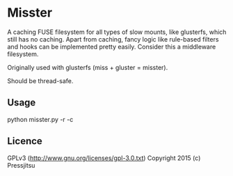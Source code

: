 Misster
=======

A caching FUSE filesystem for all types of slow mounts, like glusterfs, which still has no caching. Apart from caching, fancy logic like rule-based filters and hooks can be implemented pretty easily. Consider this a middleware filesystem.

Originally used with glusterfs (miss + gluster = misster).

Should be thread-safe.

Usage
-----

python misster.py <mountpoint> -r <source> -c <cachedir>

Licence
-------

GPLv3 (http://www.gnu.org/licenses/gpl-3.0.txt) Copyright 2015 (c) Pressjitsu
